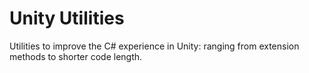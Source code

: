 # Unity Utilities
 Utilities to improve the C# experience in Unity: ranging from extension methods to shorter code length.
